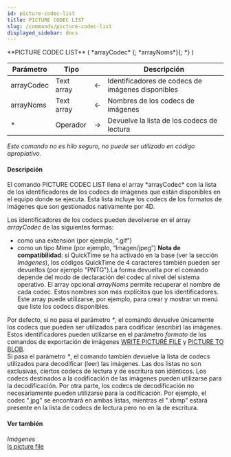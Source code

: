 ```yaml
---
id: picture-codec-list
title: PICTURE CODEC LIST
slug: /commands/picture-codec-list
displayed_sidebar: docs
---
```


<!--REF #_command_.PICTURE CODEC LIST.Syntax-->**PICTURE CODEC LIST** ( *arrayCodec* {; *arrayNoms*}{; *} )<!-- END REF-->
<!--REF #_command_.PICTURE CODEC LIST.Params-->
| Parámetro | Tipo |  | Descripción |
| --- | --- | --- | --- |
| arrayCodec | Text array | &#8592; | Identificadores de codecs de imágenes disponibles |
| arrayNoms | Text array | &#8592; | Nombres de los codecs de imágenes |
| * | Operador | &#8594;  | Devuelve la lista de los codecs de lectura |

<!-- END REF-->

*Este comando no es hilo seguro, no puede ser utilizado en código apropiativo.*


#### Descripción 

<!--REF #_command_.PICTURE CODEC LIST.Summary-->El comando PICTURE CODEC LIST llena el array *arrayCodec* con la lista de los identificadores de los codecs de imágenes que están disponibles en el equipo donde se ejecuta.<!-- END REF--> Esta lista incluye los codecs de los formatos de imágenes que son gestionados nativamente por 4D. 

Los identificadores de los codecs pueden devolverse en el array *arrayCodec* de las siguientes formas:

* como una extensión (por ejemplo, “.gif”)
* como un tipo Mime (por ejemplo, “Imagen/jpeg”)
**Nota de compatibilidad**: si QuickTime se ha activado en la base (ver la sección *Imágenes*), los códigos QuickTime de 4 caracteres también pueden ser devueltos (por ejemplo "PNTG").La forma devuelta por el comando depende del modo de declaración del codec al nivel del sistema operativo. El array opcional *arrayNoms* permite recuperar el nombre de cada codec. Estos nombres son más explícitos que los identificadores. Este array puede utilizarse, por ejemplo, para crear y mostrar un menú que liste los codecs disponibles.

Por defecto, si no pasa el parámetro *\**, el comando devuelve únicamente los codecs que pueden ser utilizados para codificar (escribir) las imágenes. Estos identificadores pueden utilizarse en el parámetro *formato* de los comandos de exportación de imágenes [WRITE PICTURE FILE](write-picture-file.md) y [PICTURE TO BLOB](picture-to-blob.md).  
 Si pasa el parámetro *\**, el comando también devuelve la lista de codecs utilizados para decodificar (leer) las imágenes. Las dos listas no son exclusivas, ciertos codecs de lectura y de escritura son idénticos. Los codecs destinados a la codificación de las imágenes pueden utilizarse para la decodificación. Por otra parte, los codecs de decodificación no necesariamente pueden utilizarse para la codificación. Por ejemplo, el codec ".jpg" se encontrará en ambas listas, mientras el ".xbmp" estará presente en la lista de codecs de lectura pero no en la de escritura.

#### Ver también 

*Imágenes*  
[Is picture file](is-picture-file.md)  